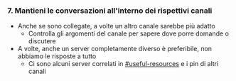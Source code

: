 ### 7. Mantieni le conversazioni all'interno dei rispettivi canali

- Anche se sono collegate, a volte un altro canale sarebbe più adatto
   - Controlla gli argomenti del canale per sapere dove porre domande o discutere
- A volte, anche un server completamente diverso è preferibile, non abbiamo le risposte a tutto
   - Ci sono alcuni server correlati in [#useful-resources](https://discord.com/channels/283769550611152897/638041441079263283) e i pin di altri canali
